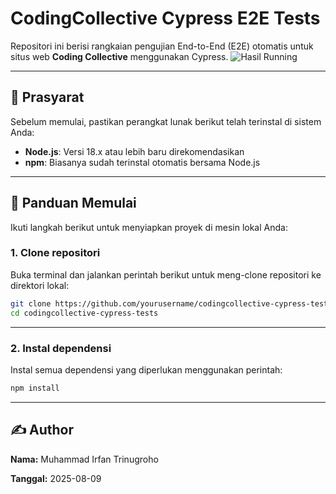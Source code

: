 # CodingCollective Cypress E2E Tests

Repositori ini berisi rangkaian pengujian End-to-End (E2E) otomatis untuk situs web **Coding Collective** menggunakan Cypress.
![Hasil Running](https://i.imgur.com/C9jFo78.png)

---

## 🔧 Prasyarat

Sebelum memulai, pastikan perangkat lunak berikut telah terinstal di sistem Anda:

- **Node.js**: Versi 18.x atau lebih baru direkomendasikan
- **npm**: Biasanya sudah terinstal otomatis bersama Node.js

---

## 🚀 Panduan Memulai

Ikuti langkah berikut untuk menyiapkan proyek di mesin lokal Anda:

### 1. Clone repositori

Buka terminal dan jalankan perintah berikut untuk meng-clone repositori ke direktori lokal:

```bash
git clone https://github.com/yourusername/codingcollective-cypress-tests.git
cd codingcollective-cypress-tests
```

---

### 2. Instal dependensi

Instal semua dependensi yang diperlukan menggunakan perintah:

```bash
npm install
```

---

## ✍️ Author

**Nama:** Muhammad Irfan Trinugroho

**Tanggal:** 2025-08-09
